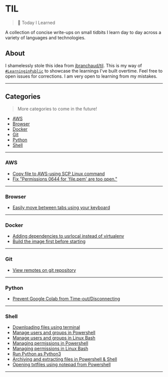 # TIL
> 📝 Today I Learned

A collection of concise write-ups on small tidbits I learn day to day across a variety of languages and technologies. 

## About
I shamelessly stole this idea from [jbranchaud/til](github.com/jbranchaud/til). This is my way of [`#LearninginPublic`](https://www.swyx.io/learn-in-public/) to showcase the learnings I've built overtime. Feel free to open issues for corrections. I am very open to learning from my mistakes.


---
## Categories
> More categories to come in the future!

- [AWS](#AWS)
- [Browser](#browser)
- [Docker](#docker)
- [Git](#git)
- [Python](#python)
- [Shell](#shell)

---
### AWS
- [Copy file to AWS-using SCP Linux command](/AWS/copy-file-to-AWS-using-SCP-Linux-command.md)
- [Fix "Permissions 0644 for 'file.pem' are too open."](/shell/permissions-for-file-pem-too-open.md)

---
### Browser
- [Easily move between tabs using your keyboard](/Browser/shifting-tabs-using-ctrl-number.md)

---
### Docker
- [Adding dependencies to usrlocal instead of virtualenv](/Docker/adding-dependencies-to-usrlocal-instead-of-virtualenv.md)
- [Build the image first before starting](/Docker/build-first-before-up.md)

---
### Git
- [View remotes on git repository](/Git/view-remote-git-repository.md)

---
### Python
- [Prevent Google Colab from Time-out/Disconnecting](/Python/how-to-prevent-google-colab-from-disconnecting.md)

---
### Shell
* [Downloading files using terminal](/Shell/downloading-files-using-terminal.md)
* [Manage users and groups in Powershell](/Shell/manage-users-and-groups-in-windows-powershell.md)
* [Manage users and groups in Linux Bash](/Shell/manage-users-and-groups-in-linux-bash.md)
* [Managing permissions in Powershell](/Shell/permissions-in-windows-powershell.md)
* [Managing permissions in Linux Bash](/Shell/permissions-in-linux-bash.md)
* [Run Python as Python3](/Shell/run-python-instead-of-python3.md)
* [Archiving and extracting files in Powershell & Shell](/Shell/archiving-and-extracting-files-in-powershell-shell.md)
* [Opening txtfiles using notepad from Powershell](/Shell/open-txtfiles-using-notepad.md)

---


